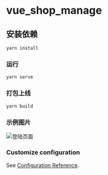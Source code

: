 # vue_shop_manage

## 安装依赖
```
yarn install
```

### 运行
```
yarn serve
```

### 打包上线
```
yarn build
```

### 示例图片

![登陆页面](http://note.youdao.com/noteshare?id=afabaeb07271e9144e0a6a4c09c76ee0)


### Customize configuration
See [Configuration Reference](https://cli.vuejs.org/config/).
